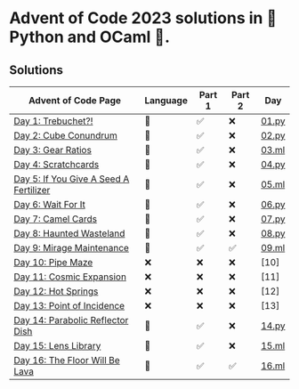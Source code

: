 # Advent of Code 2023 solutions in 🐍 Python and OCaml 🐪.

## Solutions
| Advent of Code Page                                                           | Language | Part 1 | Part 2 | Day               |
|-------------------------------------------------------------------------------|----------|--------|--------|-------------------|
| [Day 1: Trebuchet?!](https://adventofcode.com/2023/day/1)                     | 🐍       | ✅     | ❌     | [01.py](day1.py)  |
| [Day 2: Cube Conundrum](https://adventofcode.com/2023/day/2)                  | 🐍       | ✅     | ❌     | [02.py](day2.py)  |
| [Day 3: Gear Ratios](https://adventofcode.com/2023/day/3)                     | 🐫       | ✅     | ❌     | [03.ml](day3.ml)  |
| [Day 4: Scratchcards](https://adventofcode.com/2023/day/4)                    | 🐍       | ✅     | ❌     | [04.py](day4.py)  |
| [Day 5: If You Give A Seed A Fertilizer](https://adventofcode.com/2023/day/5) | 🐫       | ✅️     | ❌     | [05.ml](day5.ml)  |
| [Day 6: Wait For It](https://adventofcode.com/2023/day/6)                     | 🐍       | ✅     | ❌     | [06.py](day6.py)  |
| [Day 7: Camel Cards](https://adventofcode.com/2023/day/7)                     | 🐍       | ✅     | ❌     | [07.py](day7.py)  |
| [Day 8: Haunted Wasteland](https://adventofcode.com/2023/day/8)               | 🐍       | ✅     | ❌     | [08.py](day8.py)  |
| [Day 9: Mirage Maintenance ](https://adventofcode.com/2023/day/9)             | 🐫       | ✅     | ✅     | [09.ml](day9.ml)  |
| [Day 10: Pipe Maze](https://adventofcode.com/2023/day/10)                     | ❌       | ❌     | ❌     | [10]              |
| [Day 11: Cosmic Expansion](https://adventofcode.com/2023/day/11)              | ❌       | ❌     | ❌     | [11]              |
| [Day 12: Hot Springs](https://adventofcode.com/2023/day/12)                   | ❌       | ❌     | ❌     | [12]              |
| [Day 13: Point of Incidence](https://adventofcode.com/2023/day/13)            | ❌       | ❌     | ❌     | [13]              |
| [Day 14: Parabolic Reflector Dish](https://adventofcode.com/2023/day/14)      | 🐍       | ✅     | ❌     | [14.py](day14.py) |
| [Day 15: Lens Library](https://adventofcode.com/2023/day/15)                  | 🐫       | ✅️     | ❌     | [15.ml](day15.ml) |
| [Day 16: The Floor Will Be Lava](https://adventofcode.com/2023/day/16)        | 🐫       | ✅️     | ✅️     | [16.ml](day16.ml) |


